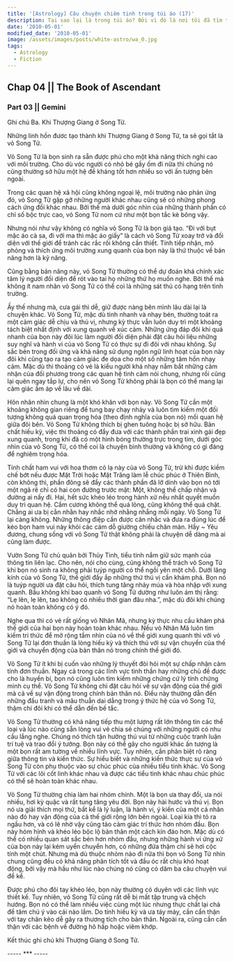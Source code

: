 ```yaml
---
title: '[Astrology] Câu chuyện chiêm tinh trong túi áo (17)'
description: Tại sao lại là trong túi áo? Bởi vì đó là nơi tôi đã tìm thấy câu chuyện này. Trong túi áo của một kẻ lang thang.
date: '2010-05-01'
modified_date: '2010-05-01'
image: /assets/images/posts/white-astro/wa_0.jpg
tags:
  - Astrology
  - Fiction
---
```

## Chap 04 || The Book of Ascendant
### Part 03 || Gemini

Ghi chú Ba. Khi Thượng Giang ở Song Tử.

Những linh hồn đươc tạo thành khi Thượng Giang ở Song Tử, ta sẽ gọi tắt là vỏ Song Tử.

Vỏ Song Tử là bọn sinh ra sẵn được phú cho một khả năng thích nghi cao với môi trường. Cho dù vóc người có nhỏ bé gầy ốm đi nữa thì chúng nó cũng thường sở hữu một hệ đề kháng tốt hơn nhiều so với ấn tượng bên ngoài.

Trong các quan hệ xã hội cũng không ngoại lệ, môi trường nào phản ứng đó, vỏ Song Tử gặp gỡ những người khác nhau cũng sẽ có những phong cách ứng đối khác nhau. Bởi thế mà dưới góc nhìn của những thành phần có chỉ số bộc trực cao, vỏ Song Tử nom cứ như một bọn tắc kè bông vậy.

Nhưng nói như vậy không có nghĩa vỏ Song Tử là bọn giả tạo. “Đi với bụt mặc áo cà sa, đi với ma thì mặc áo giấy” là cách vỏ Song Tử xoay trở và đối diện với thế giới để tránh các rắc rối không cần thiết. Tính tiếp nhận, mô phỏng và thích ứng môi trường xung quanh của bọn này là thứ thuộc về bản năng hơn là kỹ năng.

Cũng bằng bản năng này, vỏ Song Tử thường có thể dự đoán khá chính xác tâm lý người đối diện để rót vào tai họ những thứ họ muốn nghe. Bởi thế mà không ít nam nhân vỏ Song Tử có thể coi là những sát thủ có hạng trên tình trường.

Ấy thế nhưng mà, cưa gái thì dễ, giữ được nàng bên mình lâu dài lại là chuyện khác. Vỏ Song Tử, mặc dù tinh nhanh và nhạy bén, thường toát ra một cảm giác dễ chịu và thú vị, nhưng kỳ thực vẫn luôn duy trì một khoảng tách biệt nhất định với xung quanh về xúc cảm. Những ứng đáp đôi khi quá nhanh của bọn này đôi lúc làm người đối diện phải đặt câu hỏi liệu những suy nghĩ và hành vi của vỏ Song Tử có thực sự đi đôi với nhau không. Sự sắc bén trong đối ứng và khả năng sử dụng ngôn ngữ linh hoạt của bọn này đôi khi cũng tạo ra tạo cảm giác đe dọa cho một số những tâm hồn nhạy cảm. Mặc dù thi thoảng có vẻ là kiểu người khá nhạy nắm bắt những cảm nhận của đối phương trong các quan hệ tình cảm nói chung, nhưng rồi cũng lại quên ngay tắp lự, cho nên vỏ Song Tử không phải là bọn có thể mang lại cảm giác ấm áp về lâu về dài.

Hôn nhân nhìn chung là một khó khăn với bọn này. Vỏ Song Tử cần một khoảng không gian riêng để tung bay chạy nhảy và luôn tìm kiếm một đối tượng không quá quan trọng hóa (theo định nghĩa của bọn nó) mối quan hệ giữa đôi bên. Vỏ Song Tử không thích bị ghen tuông hoặc bị sở hữu. Bản chất hiếu kỳ, việc thi thoảng có đẩy đưa với các thành phần trai xinh gái đẹp xung quanh, trong khi đã có một hình bóng thường trực trong tim, dưới góc nhìn của vỏ Song Tử, có thể coi là chuyện bình thường và không có gì đáng để nghiêm trọng hóa.

Tính chất ham vui với hoa thơm cỏ lạ này của vỏ Song Tử, trừ khi được kiềm chế bớt nếu được Mặt Trời hoặc Mặt Trăng làm lễ chúc phúc ở Thiên Bình, còn không thì, phần đông sẽ đẩy các thành phần đã lỡ dính vào bọn nó tới một ngã rẽ chỉ có hai con đường trước mặt: Một, không thể chấp nhận và đường ai nấy đi. Hai, hết sức khéo léo trong hành xử nếu nhất quyết muốn duy trì quan hệ. Cầm cương không thể quá lỏng, cũng không thể quá chặt. Chẳng ai ưa bị cằn nhằn hay nhắc nhở nhằng nhẵng mỗi ngày. Vỏ Song Tử lại càng không. Những thông điệp cần được cân nhắc và đưa ra đúng lúc để kéo bọn ham vui này khỏi các cám dỗ giường chiếu chăn màn. Hầy ~ Yêu đương, chung sống với vỏ Song Tử thật không phải là chuyện dễ dàng mà ai cũng làm được.

Vườn Song Tử chủ quản bởi Thủy Tinh, tiểu tinh nắm giữ sức mạnh của thông tin liên lạc. Cho nên, nói cho cùng, cũng không thể trách vỏ Song Tử khi bọn nó sinh ra không phải tuýp người có thể ngồi yên một chỗ. Dưới lăng kính của vỏ Song Tử, thế giới đầy ắp những thứ thú vị cần khám phá. Bọn nó là tuýp người ưa đặt câu hỏi, thích tung tăng nhảy múa và hòa nhập với xung quanh. Bầu không khí bao quanh vỏ Song Tử dường như luôn ám thị rằng: “Lẹ lên, lẹ lên, tao không có nhiều thời gian đâu nha.”, mặc dù đôi khi chúng nó hoàn toàn không có ý đó.

Nghe qua thì có vẻ rất giống vỏ Nhân Mã, nhưng kỳ thực nhu cầu khám phá thế giới của hai bọn này hoàn toàn khác nhau. Nếu vỏ Nhân Mã luôn tìm kiếm tri thức để mở rộng tầm nhìn của nó về thế giới xung quanh thì với vỏ Song Tử lại đơn thuần là lòng hiếu kỳ và thích thú với sự vận chuyển của thế giới và chuyển động của bản thân nó trong chính thế giới đó.

Vỏ Song Tử ít khi bị cuốn vào những lý thuyết đòi hỏi một sự chấp nhận cảm tính đơn thuần. Ngay cả trong các lĩnh vực tinh thần hay những chủ đề được cho là huyền bí, bọn nó cũng luôn tìm kiếm những chứng cứ lý tính chứng minh cụ thể. Vỏ Song Tử không chỉ đặt câu hỏi về sự vận động của thế giới mà cả về sự vận động trong chính bản thân nó. Điều này thường dẫn đến những đấu tranh và mâu thuẫn dai dẳng trong ý thức hệ của vỏ Song Tử, thậm chí đôi khi có thể dẫn đến bế tắc.

Vỏ Song Tử thường có khả năng tiếp thu một lượng rất lớn thông tin các thể loại và lúc nào cũng sẵn lòng vui vẻ chia sẻ chúng với những người có nhu cầu lắng nghe. Chúng nó thích tận hưởng thú vui từ những cuộc tranh luận trí tuệ và trao đổi ý tưởng. Bọn này có thể gây cho người khác ấn tượng là một bọn rất am tường về nhiều lĩnh vực. Tuy nhiên, cần phân biệt rõ ràng giữa thông tin và kiến thức. Sự hiểu biết và những kiến thức thực sự của vỏ Song Tử còn phụ thuộc vào sự chúc phúc của nhiều tiểu tinh khác. Vỏ Song Tử với các lõi cốt linh khác nhau và được các tiểu tinh khác nhau chúc phúc có thể sẽ hoàn toàn khác nhau.

Vỏ Song Tử thường chia làm hai nhóm chính. Một là bọn ưa thay đổi, ưa nói nhiều, hơi kỳ quặc và rất tung tăng yêu đời. Bọn này hài hước và thú vị. Bọn nó ưa giải thích mọi thứ, bất kể là lý luận, là hành vi, ý kiến của một cá nhân nào đó hay vận động của cả thế giới rộng lớn bên ngoài. Loại kia thì tỏ ra ngầu hơn, và có lẽ nhờ vậy cũng tảo cảm giác trí thức hơn nhóm đầu. Bọn này hóm hỉnh và khéo léo bộc lộ bản thân một cách kín đáo hơn. Mặc dù có thể có nhiều quan sát sắc bén hơn nhóm đầu, nhưng những hành vi ứng xử của bọn này lại kém uyển chuyển hơn, có những đứa thậm chí sẽ hơi cộc tính một chút. Nhưng mà dù thuộc nhóm nào đi nữa thì bọn vỏ Song Tử nhìn chung cũng đều có khả năng phân tích tốt và đầu óc rất chịu khó hoạt động, bởi vậy mà hầu như lúc nào chúng nó cũng có dăm ba câu chuyện vui để kể.

Được phú cho đôi tay khéo léo, bọn này thường có duyên với các lĩnh vực thiết kế. Tuy nhiên, vỏ Song Tử cũng rất dễ bị mất tập trung và chệch hướng. Bọn nó có thể làm nhiều việc cùng một lúc nhưng thực chất lại chả để tâm chú ý vào cái nào lắm. Do tính hiếu kỳ và ưa táy máy, cần cẩn thận với tay chân kẻo dễ gây ra thương tích cho bản thân. Ngoài ra, cũng cần cẩn thận với các bệnh về đường hô hấp hoặc viêm khớp.

Kết thúc ghi chú khi Thượng Giang ở Song Tử.

----- *** -----